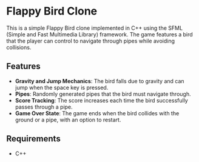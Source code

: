 # Flappy Bird Clone

This is a simple Flappy Bird clone implemented in C++ using the SFML (Simple and Fast Multimedia Library) framework. The game features a bird that the player can control to navigate through pipes while avoiding collisions.

## Features

- **Gravity and Jump Mechanics**: The bird falls due to gravity and can jump when the space key is pressed.
- **Pipes**: Randomly generated pipes that the bird must navigate through.
- **Score Tracking**: The score increases each time the bird successfully passes through a pipe.
- **Game Over State**: The game ends when the bird collides with the ground or a pipe, with an option to restart.

## Requirements

- C++